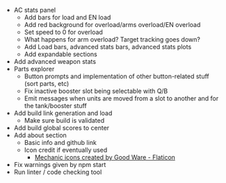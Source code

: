 * AC stats panel
	* Add bars for load and EN load
	* Add red background for overload/arms overload/EN overload
	* Set speed to 0 for overload
	* What happens for arm overload? Target tracking goes down?
	* Add Load bars, advanced stats bars, advanced stats plots
	* Add expandable sections
* Add advanced weapon stats
* Parts explorer
	* Button prompts and implementation of other button-related stuff (sort parts, etc)
	* Fix inactive booster slot being selectable with Q/B
	* Emit messages when units are moved from a slot to another and for the tank/booster stuff
* Add build link generation and load
	* Make sure build is validated
* Add build global scores to center
* Add about section
	* Basic info and github link
	* Icon credit if eventually used
		* <a href="https://www.flaticon.com/free-icons/mechanic" title="mechanic icons">Mechanic icons created by Good Ware - Flaticon</a>
* Fix warnings given by npm start
* Run linter / code checking tool